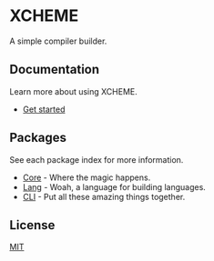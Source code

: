 # XCHEME

A simple compiler builder.

## Documentation

Learn more about using XCHEME.

- [Get started](./docs/basics.md)

## Packages

See each package index for more information.

- [Core](./packages/core#get-started) - Where the magic happens.
- [Lang](./packages/lang#get-started) - Woah, a language for building languages.
- [CLI](./packages/cli#get-started) - Put all these amazing things together.

## License

[MIT](https://balmante.eti.br)
